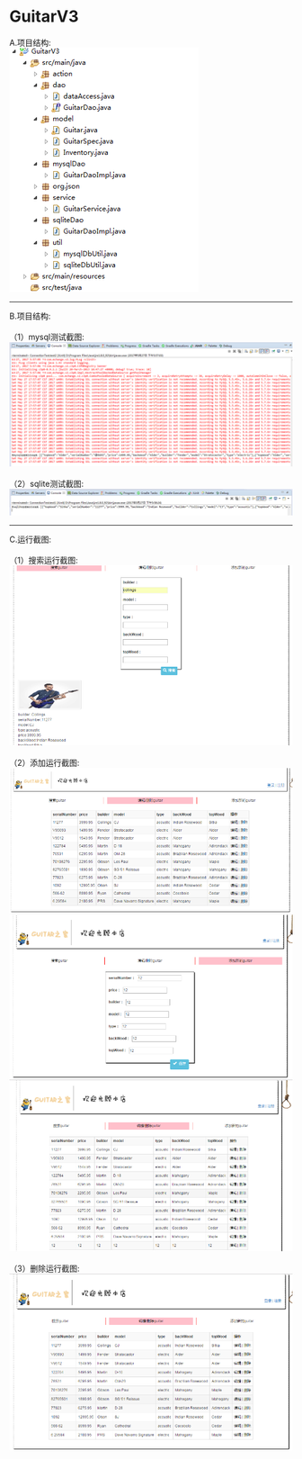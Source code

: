 # GuitarV3
<div>A.项目结构:</div>
<img src="img/1.png"/>
<hr>
<div>B.项目结构:</div>
  <div>（1）mysql测试截图:</div>
    <img src="img/7.png"/>
  <div>（2）sqlite测试截图:</div>
    <img src="img/8.png"/>    
<hr>
<div>C.运行截图:</div>
  <div>（1）搜索运行截图:</div>
    <img src="img/2.png"/>
  <div>（2）添加运行截图:</div>
    <img src="img/3.png"/>
    <img src="img/4.png"/>
    <img src="img/5.png"/>
  <div>（3）删除运行截图:</div>
    <img src="img/6.png"/>  
 
    
